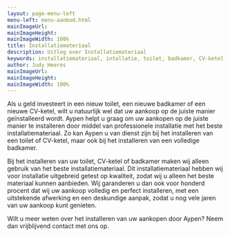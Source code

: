 ```yaml
---
layout: page-menu-left
menu-left: menu-aanbod.html
mainImageUrl:
mainImageHeight:
mainImageWidth: 100%
title: Installatiemateriaal
description: Uitleg over Installatiemateriaal
keywords: installatiemateriaal, intallatie, toilet, badkamer, CV-ketel
author: Judy Heeres
mainImageUrl:
mainImageHeight:
mainImageWidth: 100%
---
```

Als u geld investeert in een nieuw toilet, een nieuwe badkamer of een nieuwe CV-ketel, wilt u natuurlijk wel dat uw aankoop op de juiste manier geïnstalleerd wordt. Aypen helpt u graag om uw aankopen op de juiste manier te installeren door middel van professionele installatie met het beste installatiemateriaal. Zo kan Aypen u van dienst zijn bij het installeren van een toilet of CV-ketel, maar ook bij het installeren van een volledige badkamer.

Bij het installeren van uw toilet, CV-ketel of badkamer maken wij alleen gebruik van het beste installatiemateriaal. Dit installatiemateriaal hebben wij voor installatie uitgebreid getest op kwaliteit, zodat wij u alleen het beste materiaal kunnen aanbieden. Wij garanderen u dan ook voor honderd procent dat wij uw aankoop volledig en perfect installeren, met een uitstekende afwerking en een deskundige aanpak, zodat u nog vele jaren van uw aankoop kunt genieten.

Wilt u meer weten over het installeren van uw aankopen door Aypen? Neem dan vrijblijvend contact met ons op.
